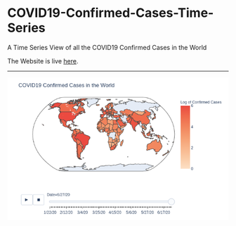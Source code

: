 # COVID19-Confirmed-Cases-Time-Series
A Time Series View of all the COVID19 Confirmed Cases in the World

The Website is live [here](https://sifatmd.github.io/COVID19-Confirmed-Cases-Time-Series/).

---

![COVID19 Confirmed Cases World Map](map.png)

